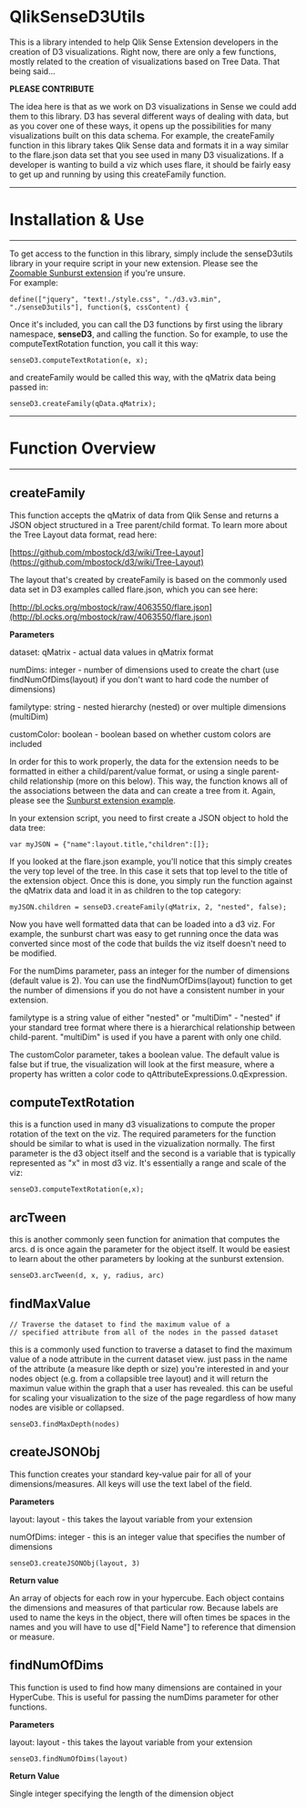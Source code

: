 QlikSenseD3Utils
================
This is a library intended to help Qlik Sense Extension developers in the creation of D3 visualizations.  Right now, there are only a few functions, mostly related to the creation of visualizations based on Tree Data. That being said...

**PLEASE CONTRIBUTE**

The idea here is that as we work on D3 visualizations in Sense we could add them to this library.  D3 has several different ways of dealing with data, but as you cover one of these ways, it opens up the possibilities for many visualizations built on this data schema.
For example, the createFamily function in this library takes Qlik Sense data and formats it in a way similar to the flare.json data set that you see used in many D3 visualizations.  If a developer is wanting to build a viz which uses flare, it should be fairly easy to get up and running by using this createFamily function.

*********************************
# Installation & Use
*********************************
To get access to the function in this library, simply include the senseD3utils library in your require script in your new extension.  Please see the [Zoomable Sunburst extension](https://github.com/brianwmunz/QlikSenseD3ZoomableSunbust) if you're unsure.  
For example:
```
define(["jquery", "text!./style.css", "./d3.v3.min", "./senseD3utils"], function($, cssContent) {

```
Once it's included, you can call the D3 functions by first using the library namespace, **senseD3**, and calling the function.  So for example, to use the computeTextRotation function, you call it this way:
```
senseD3.computeTextRotation(e, x);
```
and createFamily would be called this way, with the qMatrix data being passed in:
```
senseD3.createFamily(qData.qMatrix);
```


*********************************
# Function Overview       
*********************************
## createFamily

This function accepts the qMatrix of data from Qlik Sense and returns a JSON object structured in a Tree parent/child format. 
To learn more about the Tree Layout data format, read here:

[https://github.com/mbostock/d3/wiki/Tree-Layout](https://github.com/mbostock/d3/wiki/Tree-Layout)

The layout that's created by createFamily is based on the commonly used data set in D3 examples called flare.json, which you can see here:  

[http://bl.ocks.org/mbostock/raw/4063550/flare.json](http://bl.ocks.org/mbostock/raw/4063550/flare.json)

**Parameters**

dataset: qMatrix - actual data values in qMatrix format

numDims: integer - number of dimensions used to create the chart (use findNumOfDims(layout) if you don't want to hard code the number of dimensions)

familytype: string - nested hierarchy (nested) or over multiple dimensions (multiDim)

customColor: boolean - boolean based on whether custom colors are included


In order for this to work properly, the data for the extension needs to be formatted in either a child/parent/value format, or using a single parent-child relationship (more on this below).  This way, the function knows all of the associations between the data and can create a tree from it.  Again, please see the [Sunburst extension example](https://github.com/brianwmunz/QlikSenseD3ZoomableSunbust).

In your extension script, you need to first create a JSON object to hold the data tree:
```
var myJSON = {"name":layout.title,"children":[]};
```
If you looked at the flare.json example, you'll notice that this simply creates the very top level of the tree.  In this case it sets that top level to the title of the extension object.
Once this is done, you simply run the function against the qMatrix data and load it in as children to the top category:
```
myJSON.children = senseD3.createFamily(qMatrix, 2, "nested", false);
```
Now you have well formatted data that can be loaded into a d3 viz.  For example, the sunburst chart was easy to get running once the data was converted since most of the code that builds the viz itself doesn't need to be modified.

For the numDims parameter, pass an integer for the number of dimensions (default value is 2).  You can use the findNumOfDims(layout) function to get the number of dimensions if you do not have a consistent number in your extension.

familytype is a string value of either "nested" or "multiDim" - "nested" if your standard tree format where there is a hierarchical relationship between child-parent.  "multiDim" is used if you have a parent with only one child.

The customColor parameter, takes a boolean value.  The default value is false but if true, the visualization will look at the first measure, where a property has written a color code to qAttributeExpressions.0.qExpression.


## computeTextRotation

this is a function used in many d3 visualizations to compute the proper rotation of the text on the viz.  The required parameters for the function should be similar to what is used in the vizualization normally.  The first parameter is the d3 object itself and the second is a variable that is typically represented as "x" in most d3 viz.  It's essentially a range and scale of the viz:
```
senseD3.computeTextRotation(e,x);
```

## arcTween

this is another commonly seen function for animation that computes the arcs.  d is once again the parameter for the object itself.  It would be easiest to learn about the other parameters by looking at the sunburst extension.
```
senseD3.arcTween(d, x, y, radius, arc)
```

## findMaxValue

    // Traverse the dataset to find the maximum value of a 
    // specified attribute from all of the nodes in the passed dataset

this is a commonly used function to traverse a dataset to find the maximum value of a node attribute in the current dataset view. just pass in the name of the attribute (a measure like depth or size) you're interested in and your nodes object (e.g. from a collapsible tree layout) and it will return the maximun value within the graph that a user has revealed. this can be useful for scaling your visualization to the size of the page regardless of how many nodes are visible or collapsed.
```
senseD3.findMaxDepth(nodes)
```


## createJSONObj
This function creates your standard key-value pair for all of your dimensions/measures.  All keys will use the text label of the field.

**Parameters**

layout: layout - this takes the layout variable from your extension

numOfDims: integer - this is an integer value that specifies the number of dimensions


```
senseD3.createJSONObj(layout, 3)
```

**Return value**

An array of objects for each row in your hypercube.  Each object contains the dimensions and measures of that particular row.  Because labels are used to name the keys in the object, there will often times be spaces in the names and you will have to use d["Field Name"] to reference that dimension or measure.



## findNumOfDims
This function is used to find how many dimensions are contained in your HyperCube.  This is useful for passing the numDims parameter for other functions.

**Parameters**

layout: layout - this takes the layout variable from your extension


```
senseD3.findNumOfDims(layout)
```

**Return Value**

Single integer specifying the length of the dimension object